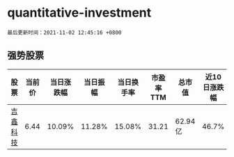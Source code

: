 # quantitative-investment

`最后更新时间：2021-11-02 12:45:16 +0800`

## 强势股票

|股票|当前价|当日涨跌幅|当日振幅|当日换手率|市盈率TTM|总市值|近10日涨跌幅|
|----|----|----|----|----|----|----|----|
|[吉鑫科技](https://xueqiu.com/S/SH601218)|6.44|10.09%|11.28%|15.08%|31.21|62.94亿|46.7%|
